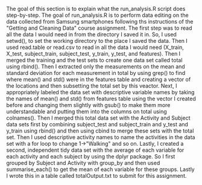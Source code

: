 The goal of this section is to explain what the run_analysis.R script does step-by-step. The goal of run_analysis.R is to perform data editing on the data collected from Samsung smartphones following ths instructions of the "Getting and Cleaning Data" course assignment.  The first step was to read all the data I would need in from the directory I saved it in. So, I used setwd(), to set the working directory to the place I saved the data. Then I used read.table or read.csv to read in all the data I would need (X_train, X_test, subject_train, subject_test, y_train, y_test, and features). Then I merged the training and the test sets to create one data set called total using rbind(). Then I extracted only the measurements on the mean and standard deviation for each measurement in total by using grep() to find where mean() and std() were in the features table and creating a vector of the locations and then subsetting the total set by this veactor. Next, I appropriately labeled the data set with descriptive variable names by taking the names of mean() and std() from features table using the vector I created before and changing them slightly with gsub() to make them more understandable and putting them into the columns on total using colnames().  Then I merged this total data set with the Activity and Subject data sets first by combining subject_test and subject_train and y_test and y_train using rbind() and then using cbind to merge these sets with the total set. Then I used descriptive activity names to name the activities in the data set with a for loop to change 1->"Walking" and so on. Lastly, I created a second, independent tidy data set with the average of each variable for each activity and each subject by using the dplyr package. So I first grouped by Subject and Activity with group_by and then used summarise_each() to get the mean of each variable for these groups. Lastly I wrote this in a table called totalOutput.txt to submit for this assignment. 
